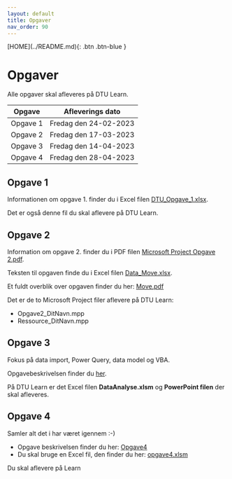 ```yaml
---
layout: default
title: Opgaver
nav_order: 90
---
```

<span class="fs-1">
[HOME](../README.md){: .btn .btn-blue }
</span>

# Opgaver
Alle opgaver skal afleveres på DTU Learn.

| Opgave   | Afleverings dato      |
|----------|-----------------------|
| Opgave 1 | Fredag den 24-02-2023 |
| Opgave 2 | Fredag den 17-03-2023 |
| Opgave 3 | Fredag den 14-04-2023 |
| Opgave 4 | Fredag den 28-04-2023 |

## Opgave 1
Informationen om opgave 1. finder du i Excel filen [DTU_Opgave_1.xlsx](..//filer/DTU_Opgave_1.xlsx).

Det er også denne fil du skal aflevere på DTU Learn.

## Opgave 2
Information om opgave 2. finder du i PDF filen [Microsoft Project Opgave 2.pdf](./opgave_2/Microsoft%20Project%20Opgave%202.pdf).

Teksten til opgaven finde du i Excel filen [Data_Move.xlsx](./opgave_2/Data_Move.xlsx).

Et fuldt overblik over opgaven finder du her: [Move.pdf](./opgave_2/Move.pdf)

Det er de to Microsoft Project filer aflevere på DTU Learn:

- Opgave2_DitNavn.mpp
- Ressource_DitNavn.mpp

## Opgave 3
Fokus på data import, Power Query, data model og VBA.

Opgavebeskrivelsen finder du [her](./opgave_3/Opgave%203.pdf).

På DTU Learn er det Excel filen **DataAnalyse.xlsm** og **PowerPoint filen** der skal afleveres.

## Opgave 4
Samler alt det i har været igennem :-)

- Opgave beskrivelsen finder du her: [Opgave4](./opgave_4/Opgave%204.pdf)
- Du skal bruge en Excel fil, den finder du her: [opgave4.xlsm](./opgave_4/opgave4.xlsm)

Du skal aflevere på Learn
